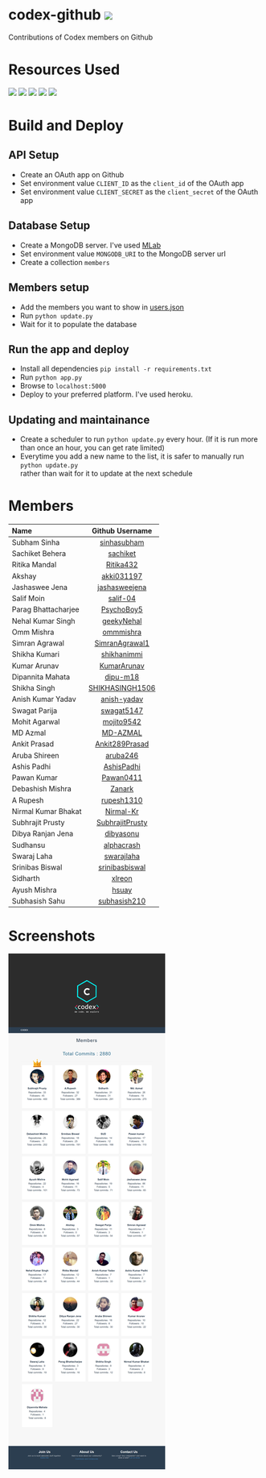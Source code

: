 # codex-github [![](https://img.shields.io/badge/codex-github-blue.svg?style=for-the-badge&display=inline-block)](http://codex.subhrajitpy.me)
Contributions of Codex members on Github 

# Resources Used

![](https://img.shields.io/badge/python-flask-green.svg?style=for-the-badge&display=inline-block&logo=python)
![](https://img.shields.io/badge/%E2%86%91_Deploy_to-Heroku-7056bf.svg?style=for-the-badge&display=inline-block&logo=heroku)
![](https://img.shields.io/badge/MongoDB-3.6-brightgreen.svg?style=for-the-badge&display=inline-block&logo=mongodb)
![](https://img.shields.io/badge/html-5-blue.svg?style=for-the-badge&display=inline-block&logo=html5)
![](https://img.shields.io/badge/css-3-green.svg?style=for-the-badge&display=inline-block&logo=css3)

# Build and Deploy

## API Setup

- Create an OAuth app on Github
- Set environment value `CLIENT_ID` as the `client_id` of the OAuth app
- Set environment value `CLIENT_SECRET` as the `client_secret` of the OAuth app

## Database Setup

- Create a MongoDB server. I've used [MLab](https://www.mlab.com/)
- Set environment value `MONGODB_URI` to the MongoDB server url
- Create a collection `members`

## Members setup

- Add the members you want to show in [users.json](./static/users.json)
- Run `python update.py`
- Wait for it to populate the database

## Run the app and deploy

- Install all dependencies `pip install -r requirements.txt`
- Run `python app.py`
- Browse to `localhost:5000`
- Deploy to your preferred platform. I've used heroku.

## Updating and maintainance

- Create a scheduler to run `python update.py` every hour. (If it is run more than once an hour, you can get rate limited)
- Everytime you add a new name to the list, it is safer to manually run `python update.py` \
  rather than wait for it to update at the next schedule

# Members

| Name | Github Username |
|:------|:---------------:|
| Subham Sinha | [sinhasubham](https://github.com/sinhasubham)
| Sachiket Behera | [sachiket](https://github.com/sachiket)
| Ritika Mandal | [Ritika432](https://github.com/Ritika432)
| Akshay | [akki031197](https://github.com/akki031197)
| Jashaswee Jena| [jashasweejena](https://github.com/jashasweejena)
| Salif Moin | [salif-04](https://github.com/salif-04)
| Parag Bhattacharjee | [PsychoBoy5](https://github.com/PsychoBoy5)
| Nehal Kumar Singh | [geekyNehal](https://github.com/geekyNehal)
| Omm Mishra | [ommmishra](https://github.com/ommmishra)
| Simran Agrawal | [SimranAgrawal1](https://github.com/SimranAgrawal1)
| Shikha Kumari | [shikhanimmi](https://github.com/shikhanimmi)
| Kumar Arunav | [KumarArunav](https://github.com/KumarArunav)
| Dipannita Mahata | [dipu-m18](https://github.com/dipu-m18)
| Shikha Singh | [SHIKHASINGH1506](https://github.com/SHIKHASINGH1506)
| Anish Kumar Yadav | [anish-yadav](https://github.com/anish-yadav)
| Swagat Parija | [swagat5147](https://github.com/swagat5147)
| Mohit Agarwal | [mojito9542](https://github.com/mojito9542)
| MD Azmal | [MD-AZMAL](https://github.com/MD-AZMAL)
| Ankit Prasad | [Ankit289Prasad](https://github.com/Ankit289Prasad)
| Aruba Shireen | [aruba246](https://github.com/aruba246)
| Ashis Padhi |	[AshisPadhi](https://github.com/AshisPadhi)
| Pawan Kumar | [Pawan0411](https://github.com/Pawan0411)
| Debashish Mishra | [Zanark](https://github.com/Zanark)
| A Rupesh | [rupesh1310](https://github.com/rupesh1310)
| Nirmal Kumar Bhakat | [Nirmal-Kr](https://github.com/Nirmal-Kr)
| Subhrajit Prusty | [SubhrajitPrusty](https://github.com/SubhrajitPrusty)
| Dibya Ranjan Jena | [dibyasonu](https://github.com/dibyasonu)
| Sudhansu | [alphacrash](https://github.com/alphacrash)
| Swaraj Laha | [swarajlaha](https://github.com/swarajlaha)
| Srinibas Biswal | [srinibasbiswal](https://github.com/srinibasbiswal)
| Sidharth | [xlreon](https://github.com/xlreon)
| Ayush Mishra | [hsuay](https://github.com/hsuay)
| Subhasish Sahu | [subhasish210](https://github.com/subhasish210)


# Screenshots

![](./screenshot.png)
